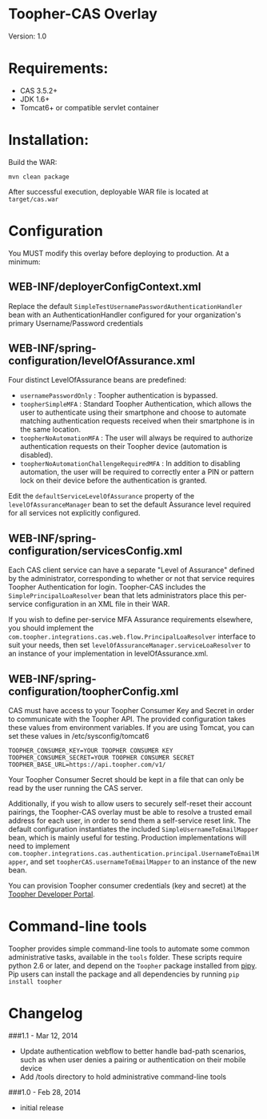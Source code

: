 Toopher-CAS Overlay
===================

Version: 1.0

# Requirements:
 * CAS 3.5.2+
 * JDK 1.6+
 * Tomcat6+ or compatible servlet container

# Installation:

Build the WAR:

    mvn clean package  

After successful execution, deployable WAR file is located at `target/cas.war`

# Configuration

You MUST modify this overlay before deploying to production.  At a minimum:

## WEB-INF/deployerConfigContext.xml
Replace the default `SimpleTestUsernamePasswordAuthenticationHandler` bean with an AuthenticationHandler configured for your organization's primary Username/Password credentials

## WEB-INF/spring-configuration/levelOfAssurance.xml
Four distinct LevelOfAssurance beans are predefined:

* `usernamePasswordOnly` : Toopher authentication is bypassed.
* `toopherSimpleMFA` : Standard Toopher Authentication, which allows the user to authenticate using their smartphone and choose to automate matching authentication requests received when their smartphone is in the same location.
* `toopherNoAutomationMFA` : The user will always be required to authorize authentication requests on their Toopher device (automation is disabled).
* `toopherNoAutomationChallengeRequiredMFA` : In addition to disabling automation, the user will be required to correctly enter a PIN or pattern lock on their device before the authentication is granted.

Edit the `defaultServiceLevelOfAssurance` property of the `levelOfAssuranceManager` bean to set the default Assurance level required for all services not explicitly configured.

## WEB-INF/spring-configuration/servicesConfig.xml
Each CAS client service can have a separate "Level of Assurance" defined by the administrator, corresponding to whether or not that service requires Toopher Authentication for login.  Toopher-CAS includes the `SimplePrincipalLoaResolver` bean that lets administrators place this per-service configuration in an XML file in their WAR.

If you wish to define per-service MFA Assurance requirements elsewhere, you should implement the `com.toopher.integrations.cas.web.flow.PrincipalLoaResolver` interface to suit your needs, then set `levelOfAssuranceManager.serviceLoaResolver` to an instance of your implementation in levelOfAssurance.xml.

## WEB-INF/spring-configuration/toopherConfig.xml
CAS must have access to your Toopher Consumer Key and Secret in order to communicate with the Toopher API.  The provided configuration takes these values from environment variables.  If you are using Tomcat, you can set these values in /etc/sysconfig/tomcat6

    TOOPHER_CONSUMER_KEY=YOUR TOOPHER CONSUMER KEY
    TOOPHER_CONSUMER_SECRET=YOUR TOOPHER CONSUMER SECRET
    TOOPHER_BASE_URL=https://api.toopher.com/v1/

Your Toopher Consumer Secret should be kept in a file that can only be read by the user running the CAS server.

Additionally, if you wish to allow users to securely self-reset their account pairings, the Toopher-CAS overlay must be able to resolve a trusted email address for each user, in order to send them a self-service reset link.  The default configuration instantiates the included `SimpleUsernameToEmailMapper` bean, which is mainly useful for testing.  Production implementations will need to implement `com.toopher.integrations.cas.authentication.principal.UsernameToEmailMapper`, and set `toopherCAS.usernameToEmailMapper` to an instance of the new bean.

You can provision Toopher consumer credentials (key and secret) at the [Toopher Developer Portal](https://dev.toopher.com).

# Command-line tools
Toopher provides simple command-line tools to automate some common administrative tasks, available in the `tools` folder.  These scripts require python 2.6 or later, and depend on the `Toopher` package installed from [pipy](https://pypi.python.org/pypi/toopher).  Pip users can install the package and all dependencies by running `pip install toopher`

# Changelog
###1.1 - Mar 12, 2014

 * Update authentication webflow to better handle bad-path scenarios, such as when user denies a pairing or authentication on their mobile device
 * Add /tools directory to hold administrative command-line tools

###1.0 - Feb 28, 2014

 * initial release
